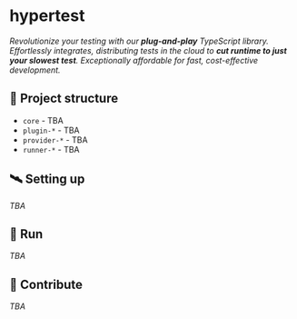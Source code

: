 # hypertest

_Revolutionize your testing with our **plug-and-play** TypeScript library. Effortlessly integrates, distributing tests in the cloud to **cut runtime to just your slowest test**. Exceptionally affordable for fast, cost-effective development._

## :scroll: Project structure

- `core` - TBA
- `plugin-*` - TBA
- `provider-*` - TBA
- `runner-*` - TBA

## :artificial_satellite: Setting up

_TBA_

## :test_tube: Run

_TBA_

## :handshake: Contribute

_TBA_
